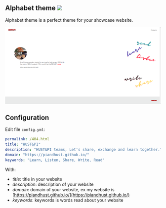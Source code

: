 ## Alphabet theme ![](https://img.shields.io/badge/license-MIT-green)

Alphabet theme is a perfect theme for your showcase website.

![](https://raw.githubusercontent.com/piandhust/alphabet-theme/master/image/demo.png)

## Configuration

Edit file `config.yml`:

```yml
permalink: /404.html
title: "HUST&PI"
description: "HUST&PI teams, Let's share, exchange and learn together."
domain: "https://piandhust.github.io/"
keywords: "Learn, Listen, Share, Write, Read"
```

With:
- _title_: title in your website
- _description_: description of your website
- _domain_: domain of your website, ex my website is [https://piandhust.github.io/](https://piandhust.github.io/)
- _keywords_: keywords is words read about your website
